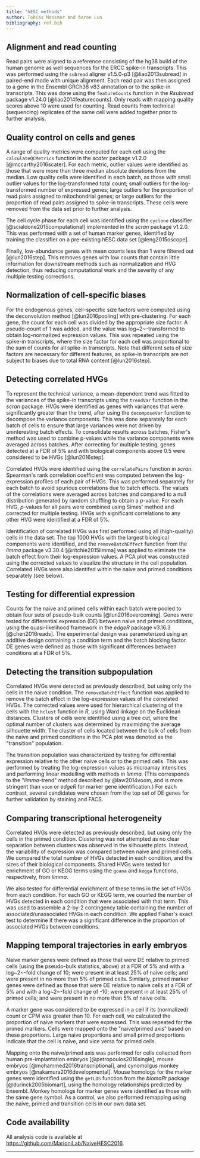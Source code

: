 ```yaml
---
title: "hESC methods"
author: Tobias Messmer and Aaron Lun
bibliography: ref.bib
---
```


## Alignment and read counting

Read pairs were aligned to a reference consisting of the hg38 build of the human genome as well sequences for the ERCC spike-in transcripts. 
This was performed using the `subread` aligner v1.5.0-p3 [@liao2013subread] in paired-end mode with unique alignment.
Each read pair was then assigned to a gene in the Ensembl GRCh38 v83 annotation or to the spike-in transcripts.
This was done using the `featureCounts` function in the _Rsubread_ package v1.24.0 [@liao2014featurecounts].
Only reads with mapping quality scores above 10 were used for counting.
Read counts from technical (sequencing) replicates of the same cell were added together prior to further analysis.

## Quality control on cells and genes 

A range of quality metrics were computed for each cell using the `calculateQCMetrics` function in the _scater_ package v1.2.0 [@mccarthy2016scater].
For each metric, outlier values were identified as those that were more than three median absolute deviations from the median.
Low quality cells were identified in each batch, as those with small outlier values for the log-transformed total count;
    small outliers for the log-transformed number of expressed genes;
    large outliers for the proportion of read pairs assigned to mitochondrial genes;
    or large outliers for the proportion of read pairs assigned to spike-in transcripts.
These cells were removed from the data set prior to further analysis.

The cell cycle phase for each cell was identified using the `cyclone` classifier [@scialdone2015computational] implemented in the _scran_ package v1.2.0. 
This was performed with a set of human marker genes, identified by training the classifier on a pre-existing hESC data set [@leng2015oscope].

Finally, low-abundance genes with mean counts less than 1 were filtered out [@lun2016step].
This removes genes with low counts that contain little information for downstream methods such as normalization and HVG detection,
    thus reducing computational work and the severity of any multiple testing corrections.

## Normalization of cell-specific biases 

For the endogenous genes, cell-specific size factors were computed using the deconvolution method [@lun2016pooling] with pre-clustering.
For each gene, the count for each cell was divided by the appropriate size factor.
A pseudo-count of 1 was added, and the value was log~2~-transformed to obtain log-normalized expression values.
This was repeated using the spike-in transcripts, where the size factor for each cell was proportional to the sum of counts for all spike-in transcripts.
Note that different sets of size factors are necessary for different features, as spike-in transcripts are not subject to biases due to total RNA content [@lun2016step].

## Detecting correlated HVGs

To represent the technical variance, a mean-dependent trend was fitted to the variances of the spike-in transcripts using the `trendVar` function in the _scran_ package.
HVGs were identified as genes with variances that were significantly greater than the trend, after using the `decomposeVar` function to decompose the variance components.
This was done separately for each batch of cells to ensure that large variances were not driven by uninteresting batch effects.
To consolidate results across batches, Fisher's method was used to combine p-values while the variance components were averaged across batches.
After correcting for multiple testing, genes detected at a FDR of 5% and with biological components above 0.5 were considered to be HVGs [@lun2016step].

Correlated HVGs were identified using the `correlatePairs` function in _scran_.
Spearman's rank correlation coefficient was computed between the log-expression profiles of each pair of HVGs.
This was performed separately for each batch to avoid spurious correlations due to batch effects.
The values of the correlations were averaged across batches and compared to a null distribution generated by random shuffling to obtain a _p_-value.
For each HVG, _p_-values for all pairs were combined using Simes' method and corrected for multiple testing.
HVGs with significant correlations to any other HVG were identified at a FDR of 5%.

Identification of correlated HVGs was first performed using all (high-quality) cells in the data set.
The top 1000 HVGs with the largest biological components were identified, and the `removeBatchEffect` function from the _limma_ package v3.30.4 [@ritchie2015limma] was applied to eliminate the batch effect from their log-expression values.
A PCA plot was constructed using the corrected values to visualize the structure in the cell population.
Correlated HVGs were also identifed within the naive and primed conditions separately (see below).

## Testing for differential expression

Counts for the naive and primed cells within each batch were pooled to obtain four sets of pseudo-bulk counts [@lun2016overcoming].
Genes were tested for differential expression (DE) between naive and primed conditions, using the quasi-likelihood framework in the _edgeR_ package v3.16.3 [@chen2016reads]. 
The experimental design was parameterized using an additive design containing a condition term and the batch blocking factor.
DE genes were defined as those with significant differences between conditions at a FDR of 5%.

## Detecting the transition subpopulation 

Correlated HVGs were detected as previously described, but using only the cells in the naive condition.
The `removeBatchEffect` function was applied to remove the batch effect in the log-expression values of the correlated HVGs.
The corrected values were used for hierarchical clustering of the cells with the `hclust` function in _R_, using Ward linkage on the Euclidean distances.
Clusters of cells were identified using a tree cut, where the optimal number of clusters was determined by maximizing the average silhouette width.
The cluster of cells located between the bulk of cells from the naive and primed conditions in the PCA plot was denoted as the "transition" population.

The transition population was characterized by testing for differential expression relative to the other naive cells or to the primed cells.
This was performed by treating the log-expression values as microarray intensities and performing linear modelling with methods in _limma_.
(This corresponds to the "_limma_-trend" method described by @law2014voom, and is more stringent than `voom` or _edgeR_ for marker gene identification.)
For each contrast, several candidates were chosen from the top set of DE genes for further validation by staining and FACS. 

## Comparing transcriptional heterogeneity 

Correlated HVGs were detected as previously described, but using only the cells in the primed condition.
Clustering was not attempted as no clear separation between clusters was observed in the silhouette plots.
Instead, the variability of expression was compared between naive and primed cells.
We compared the total number of HVGs detected in each condition, and the sizes of their biological components.
Shared HVGs were tested for enrichment of GO or KEGG terms using the `goana` and `kegga` functions, respectively, from _limma_.

We also tested for differential enrichment of these terms in the set of HVGs from each condition.
For each GO or KEGG term, we counted the number of HVGs detected in each condition that were associated with that term.
This was used to assemble a 2-by-2 contingency table containing the number of associated/unassociated HVGs in each condition.
We applied Fisher's exact test to determine if there was a significant difference in the proportion of associated HVGs between conditions.

## Mapping temporal trajectories in early embryos 

Naive marker genes were defined as those that were DE relative to primed cells (using the pseudo-bulk statistics, above) at a FDR of 5% and with a log~2~-fold change of 10;
    were present in at least 25% of naive cells; and were present in no more than 5% of primed cells.
Similarly, primed marker genes were defined as those that were DE relative to naive cells at a FDR of 5% and with a log~2~-fold change of -10;
    were present in at least 25% of primed cells; and were present in no more than 5% of naive cells.

A marker gene was considered to be expressed in a cell if its (normalized) count or CPM was greater than 10.
For each cell, we calculated the proportion of naive markers that were expressed.
This was repeated for the primed markers. 
Cells were mapped onto the "naive/primed axis" based on these proportions.
Large naive proportions and small primed proportions indicate that the cell is naive, and vice versa for primed cells.

Mapping onto the naive/primed axis was performed for cells collected from human pre-implantation embryos [@petropoulos2016single],
mouse embryos [@mohammed2016transcriptional], and cynomolgus monkey embryos [@nakamura2016developmental].
Mouse homologs for the marker genes were identified using the `getLDS` function from the _biomaRt_ package [@durinck2005biomart], using the homology relationships predicted by Ensembl.
Monkey homologs for marker genes were identified as those with the same gene symbol.
As a control, we also performed remapping using the naive, primed and transition cells in our own data set.

## Code availability

All analysis code is available at https://github.com/MarioniLab/NaiveHESC2016.

***

